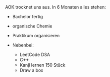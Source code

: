 AOK trocknet uns aus. In 6 Monaten alles stehen:

- Bachelor fertig
- organische Chemie
- Praktikum organisieren

- Nebenbei:
	- LeetCode DSA
	- C++
	- Kanji lernen 150 Stück
	- Draw a box